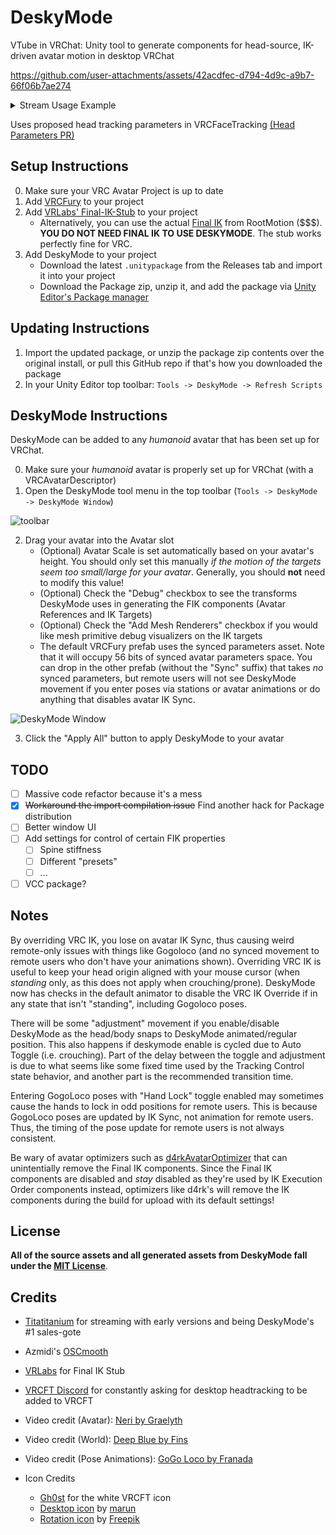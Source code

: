 # DeskyMode

VTube in VRChat: 
Unity tool to generate components for head-source, IK-driven avatar motion in desktop VRChat 

https://github.com/user-attachments/assets/42acdfec-d794-4d9c-a9b7-66f06b7ae274

<details>
<summary>Stream Usage Example</summary>
<br>

https://github.com/user-attachments/assets/848ec761-f197-428c-b576-34f5eea21680
</details>

Uses proposed head tracking parameters in VRCFaceTracking [(Head Parameters PR)](https://github.com/benaclejames/VRCFaceTracking/pull/248)

## Setup Instructions

0. Make sure your VRC Avatar Project is up to date 
1. Add [VRCFury](https://vrcfury.com/download) to your project
2. Add [VRLabs' Final-IK-Stub](https://github.com/VRLabs/Final-IK-Stub) to your project
   - Alternatively, you can use the actual [Final IK](https://assetstore.unity.com/packages/tools/animation/final-ik-14290) from RootMotion ($$$). **YOU DO NOT NEED FINAL IK TO USE DESKYMODE**. The stub works perfectly fine for VRC. 
3. Add DeskyMode to your project
   - Download the latest `.unitypackage` from the Releases tab and import it into your project
   - Download the Package zip, unzip it, and add the package via [Unity Editor's Package manager](https://docs.unity3d.com/2022.3/Documentation/Manual/upm-ui-local.html)

## Updating Instructions

1. Import the updated package, or unzip the package zip contents over the original install, or pull this GitHub repo if that's how you downloaded the package
2. In your Unity Editor top toolbar: `Tools -> DeskyMode -> Refresh Scripts`

## DeskyMode Instructions

DeskyMode can be added to any *humanoid* avatar that has been set up for VRChat. 

0. Make sure your *humanoid* avatar is properly set up for VRChat (with a VRCAvatarDescriptor)
1. Open the DeskyMode tool menu in the top toolbar (`Tools -> DeskyMode -> DeskyMode Window`)

![toolbar](imgs/toolbar.png)

2. Drag your avatar into the Avatar slot 
   - (Optional) Avatar Scale is set automatically based on your avatar's height. You should only set this manually *if the motion of the targets seem too small/large for your avatar*. Generally, you should **not** need to modify this value!
   - (Optional) Check the "Debug" checkbox to see the transforms DeskyMode uses in generating the FIK components (Avatar References and IK Targets)
   - (Optional) Check the "Add Mesh Renderers" checkbox if you would like mesh primitive debug visualizers on the IK targets
   - The default VRCFury prefab uses the synced parameters asset. Note that it will occupy 56 bits of synced avatar parameters space. You can drop in the other prefab (without the "Sync" suffix) that takes *no* synced parameters, but remote users will not see DeskyMode movement if you enter poses via stations or avatar animations or do anything that disables avatar IK Sync. 

![DeskyMode Window](imgs/dskym_window.png)

3. Click the "Apply All" button to apply DeskyMode to your avatar

## TODO

 - [ ] Massive code refactor because it's a mess
 - [x] ~~Workaround the import compilation issue~~ Find another hack for Package distribution
 - [ ] Better window UI 
 - [ ] Add settings for control of certain FIK properties
    - [ ] Spine stiffness
    - [ ] Different "presets" 
    - [ ] ...
 - [ ] VCC package? 

## Notes

By overriding VRC IK, you lose on avatar IK Sync, thus causing weird remote-only issues with things like Gogoloco (and no synced movement to remote users who don't have your animations shown). 
Overriding VRC IK is useful to keep your head origin aligned with your mouse cursor (when *standing* only, as this does not apply when crouching/prone).
DeskyMode now has checks in the default animator to disable the VRC IK Override if in any state that isn't "standing", including Gogoloco poses. 

There will be some "adjustment" movement if you enable/disable DeskyMode as the head/body snaps to DeskyMode animated/regular position. This also happens if deskymode enable is cycled due to Auto Toggle (i.e. crouching). 
Part of the delay between the toggle and adjustment is due to what seems like some fixed time used by the Tracking Control state behavior, and another part is the recommended transition time. 

Entering GogoLoco poses with "Hand Lock" toggle enabled may sometimes cause the hands to lock in odd positions for remote users. This is because GogoLoco poses are updated by IK Sync, not animation for remote users. 
Thus, the timing of the pose update for remote users is not always consistent. 

Be wary of avatar optimizers such as [d4rkAvatarOptimizer](https://github.com/d4rkc0d3r/d4rkAvatarOptimizer/tree/main) that can unintentially remove the Final IK components. 
Since the Final IK components are disabled and *stay* disabled as they're used by IK Execution Order components instead, optimizers like d4rk's will remove the IK components during the build for upload with its default settings!
  
## License

**All of the source assets and all generated assets from DeskyMode fall under the [MIT License](https://github.com/kusomaigo/DeskyMode/blob/main/LICENSE)**.

## Credits

- [Titatitanium](https://www.twitch.tv/titatitanium) for streaming with early versions and being DeskyMode's #1 sales-gote
- Azmidi's [OSCmooth](https://github.com/regzo2/OSCmooth)
- [VRLabs](https://vrlabs.dev/) for Final IK Stub
- [VRCFT Discord](https://discord.gg/vrcft) for constantly asking for desktop headtracking to be added to VRCFT

- Video credit (Avatar): [Neri by Graelyth](https://graelyth.gumroad.com/l/rqenf)
- Video credit (World): [Deep Blue by Fins](https://vrchat.com/home/world/wrld_f7a383bc-c925-4696-85c2-2996c0a40112/info)
- Video credit (Pose Animations): [GoGo Loco by Franada](https://www.gogoloco.net/)
- Icon Credits

   - [Gh0st](https://digitalghostt.carrd.co/) for the white VRCFT icon
   - [Desktop icon](https://www.flaticon.com/free-icon/desktop_17113391?term=round+desktop&page=1&position=1&origin=search&related_id=17113391) by [marun](https://www.flaticon.com/authors/marun)
   - [Rotation icon](https://www.flaticon.com/free-icon/360_4352629?term=rotation&page=1&position=4&origin=tag&related_id=4352629) by [Freepik](https://www.flaticon.com/authors/freepik)